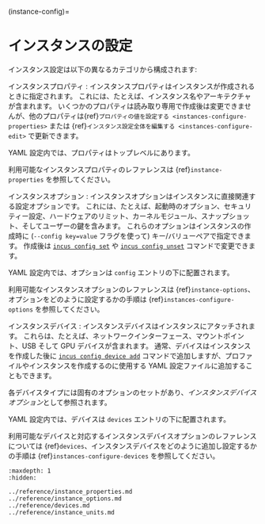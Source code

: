 (instance-config)=
# インスタンスの設定

インスタンス設定は以下の異なるカテゴリから構成されます:

インスタンスプロパティ
: インスタンスプロパティはインスタンスが作成されるときに指定されます。
  これには、たとえば、インスタンス名やアーキテクチャが含まれます。
  いくつかのプロパティは読み取り専用で作成後は変更できませんが、他のプロパティは{ref}`プロパティの値を設定する <instances-configure-properties>` または {ref}`インスタンス設定全体を編集する <instances-configure-edit>` で更新できます。

  YAML 設定内では、プロパティはトップレベルにあります。

  利用可能なインスタンスプロパティのレファレンスは {ref}`instance-properties` を参照してください。

インスタンスオプション
: インスタンスオプションはインスタンスに直接関連する設定オプションです。
  これには、たとえば、起動時のオプション、セキュリティー設定、ハードウェアのリミット、カーネルモジュール、スナップショット、そしてユーザーの鍵を含みます。
  これらのオプションはインスタンスの作成時に (`--config key=value` フラグを使って) キー/バリューペアで指定できます。
  作成後は [`incus config set`](incus_config_set.md) や [`incus config unset`](incus_config_unset.md) コマンドで変更できます。

  YAML 設定内では、オプションは `config` エントリの下に配置されます。

  利用可能なインスタンスオプションのレファレンスは {ref}`instance-options`、オプションをどのように設定するかの手順は {ref}`instances-configure-options` を参照してください。

インスタンスデバイス
: インスタンスデバイスはインスタンスにアタッチされます。
  これらは、たとえば、ネットワークインターフェース、マウントポイント、USB そして GPU デバイスが含まれます。
  通常、デバイスはインスタンスを作成した後に [`incus config device add`](incus_config_device_add.md) コマンドで追加しますが、プロファイルやインスタンスを作成するのに使用する YAML 設定ファイルに追加することもできます。

  各デバイスタイプには固有のオプションのセットがあり、*インスタンスデバイスオプション*として参照されます。

  YAML 設定内では、デバイスは `devices` エントリの下に配置されます。

  利用可能なデバイスと対応するインスタンスデバイスオプションのレファレンスについては {ref}`devices`、インスタンスデバイスをどのように追加し設定するかの手順は {ref}`instances-configure-devices` を参照してください。

```{toctree}
:maxdepth: 1
:hidden:

../reference/instance_properties.md
../reference/instance_options.md
../reference/devices.md
../reference/instance_units.md
```
